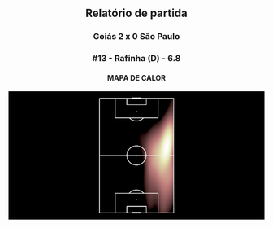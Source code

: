 <h2 style="text-align: center;">Relatório de partida</h3>

<h3 style="text-align: center;">Goiás 2 x 0 São Paulo</h3>

<h3 style="text-align: center;">#13 - Rafinha (D) - 6.8</h3>

<h4 style="text-align: center;">MAPA DE CALOR</h3>
<img src=heatmaps/11067420_12634.png>